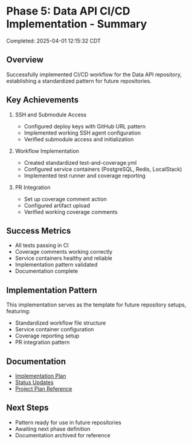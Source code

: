 # Phase 5: Data API CI/CD Implementation - Summary

Completed: 2025-04-01 12:15:32 CDT

## Overview
Successfully implemented CI/CD workflow for the Data API repository, establishing a standardized pattern for future repositories.

## Key Achievements
1. SSH and Submodule Access
   - Configured deploy keys with GitHub URL pattern
   - Implemented working SSH agent configuration
   - Verified submodule access and initialization

2. Workflow Implementation
   - Created standardized test-and-coverage.yml
   - Configured service containers (PostgreSQL, Redis, LocalStack)
   - Implemented test runner and coverage reporting

3. PR Integration
   - Set up coverage comment action
   - Configured artifact upload
   - Verified working coverage comments

## Success Metrics
- All tests passing in CI
- Coverage comments working correctly
- Service containers healthy and reliable
- Implementation pattern validated
- Documentation complete

## Implementation Pattern
This implementation serves as the template for future repository setups, featuring:
- Standardized workflow file structure
- Service container configuration
- Coverage reporting setup
- PR integration pattern

## Documentation
- [Implementation Plan](../open/phase-5-data-api-cicd/plan.md)
- [Status Updates](../open/phase-5-data-api-cicd/updates.md)
- [Project Plan Reference](../../../project/project-plan.md)

## Next Steps
- Pattern ready for use in future repositories
- Awaiting next phase definition
- Documentation archived for reference 